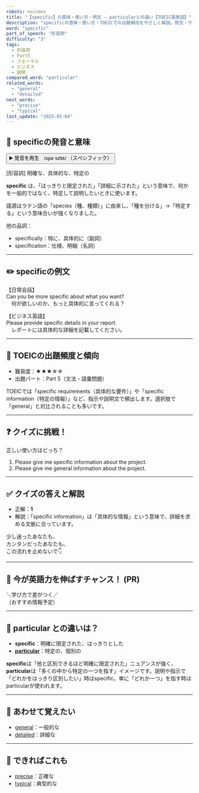 ```yaml
---
robots: noindex
title: "【specific】の意味・使い方・例文 ― particularとの違い【TOEIC英単語】"
description: "specificの意味・使い方・TOEICでの出題傾向をやさしく解説。例文・クイズ付きでparticularとの違いもわかりやすく学べます。"
word: "specific"
part_of_speech: "形容詞"
difficulty: "3"
tags:
  - 形容詞
  - Part5
  - フォーマル
  - ビジネス
  - 説明
compared_word: "particular"
related_words:
  - "general"
  - "detailed"
next_words:
  - "precise"
  - "typical"
last_update: "2025-05-04"
---
```


## 🔰 specificの発音と意味

<button class="play-audio" onclick="playTTS('specific')">
  <span class="play-audio-main">
    ▶️ 発音を再生　/spəˈsɪfɪk/
  </span>
  <span class="play-audio-sub">
    （スぺシフィック）
  </span>
</button>

[形容詞] 明確な、具体的な、特定の

**specific** は、「はっきりと限定された」「詳細に示された」という意味で、何かを一般的ではなく、特定して説明したいときに使います。

語源はラテン語の「species（種、種類）」に由来し、「種を分ける」→「特定する」という意味合いが強くなりました。

他の品詞：  
- specifically：特に、具体的に（副詞）
- specification：仕様、明細（名詞）

---

## ✏️ specificの例文

【日常会話】  
Can you be more specific about what you want?  
　何が欲しいのか、もっと具体的に言ってくれる？

【ビジネス英語】  
Please provide specific details in your report.  
　レポートには具体的な詳細を記載してください。

---

## 🎯 TOEICの出題頻度と傾向

- 難易度：★★★☆☆
- 出題パート：Part 5（文法・語彙問題）

TOEICでは「specific requirements（具体的な要件）」や「specific information（特定の情報）」など、指示や説明文で頻出します。選択肢で「general」と対比されることも多いです。

---

## ❓ クイズに挑戦！

正しい使い方はどっち？

1. Please give me specific information about the project.  
2. Please give me general information about the project.

---

## ✅ クイズの答えと解説

- 正解：**1**
- 解説：「specific information」は「具体的な情報」という意味で、詳細を求める文脈に合っています。

少し迷ったあなたも、  
カンタンだったあなたも、  
この流れを止めないで👇️

---

## 🚀 今が英語力を伸ばすチャンス！ (PR)

<div class="info-center">
＼学び方で差がつく／<br>  
（おすすめ情報予定）
</div>

---

## 🤔  particular との違いは？

- **specific**：明確に限定された、はっきりとした
- **[particular](/word/particular/)**：特定の、個別の

**specific**は「他と区別できるほど明確に限定された」ニュアンスが強く、**particular**は「多くの中から特定の一つを指す」イメージです。説明や指示で「どれかをはっきり区別したい」時はspecific、単に「どれか一つ」を指す時はparticularが使われます。

---

## 🧩 あわせて覚えたい

- [general](/word/general/)：一般的な
- [detailed](/word/detailed/)：詳細な

---

## 📖 できればこれも

- [precise](/word/precise/)：正確な
- [typical](/word/typical/)：典型的な

<!-- cvid: aid36_bid15 -->
